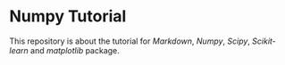 # Numpy Tutorial

This repository is about the tutorial for _Markdown_, _Numpy_, _Scipy_, _Scikit-learn_ and _matplotlib_ package.


